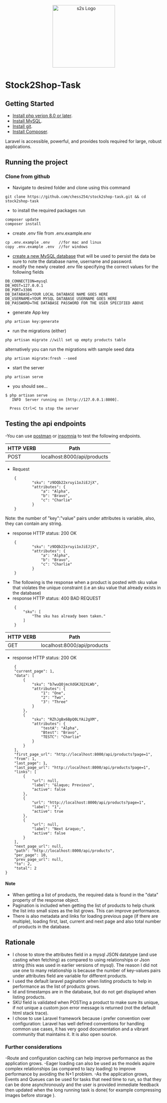 <p align="center"><a href="https://laravel.com" target="_blank"><img src="https://media-exp1.licdn.com/dms/image/C4D0BAQGOa5w5GtnxEg/company-logo_200_200/0/1534318845106?e=2159024400&v=beta&t=UtbuxZIujX2gmtCfwqac8bA1NmQZxq7L6q3byh6Dfr8" width="200" alt="s2s Logo"></a></p>

# Stock2Shop-Task

## Getting Started



- [Install php verion 8.0 or later](https://www.php.net/downloads.php).
- [Install MySQL](https://dev.mysql.com/downloads/).
- [Install git](https://git-scm.com/downloads).
- [Install Composer](https://getcomposer.org/download/).

Laravel is accessible, powerful, and provides tools required for large, robust applications.

## Running the project

### Clone from github
- Navigate to desired folder and clone using this command
```
git clone https://github.com/chess254/stock2shop-task.git && cd stock2shop-task
```
<!-- - then
```
cd ./stock2shop
``` -->
- to install the required packages run 
```
composer update
composer install
```
- create .env file from .env.example.env
```
cp .env.example .env    //for mac and linux
copy .env.example .env  //for windows
```
- [create a new MySQL database](https://www.mysqltutorial.org/mysql-create-database/) that will be used to persist the data be sure to note the database name, username and password.
- modify the newly created .env file specifying the correct values for the following fields
```
DB_CONNECTION=mysql
DB_HOST=127.0.0.1
DB_PORT=3306
DB_DATABASE=YOUR LOCAL DATABASE NAME GOES HERE
DB_USERNAME=YOUR MYSQL DATABASE USERNAME GOES HERE
DB_PASSWORD=THE DATABASE PASSWORD FOR THE USER SPECIFIED ABOVE
```
- generate App key
```
php artisan key:generate
```
- run the migrations (either)
```
php artisan migrate //will set up empty products table
```
alternatively you can run the migrations with sample seed data
```
php artisan migrate:fresh --seed
```
- start the server
```
php artisan serve
```
- you should see...
```
$ php artisan serve
   INFO  Server running on [http://127.0.0.1:8000].

  Press Ctrl+C to stop the server
```

## Testing the api endpoints

-You can use [postman](https://www.postman.com/downloads/) or [insomnia](https://insomnia.rest/download) to test the following endpoints.

| HTTP VERB      | Path                           | 
| -------------- | ------------------------------ | 
| POST           | localhost:8000/api/products    |

- Request
```    
    { 
            "sku": "z9DQb22xruyi1oJiEJjX",
            "attributes": {
                "a": "Alpha",
                "b": "Bravo",
                "c": "Charlie"
            }
    }
```    
Note: the number of "key":"value" pairs under attributes is variable, also, they can contain any string.

- response HTTP status: 200 OK
```    
    { 
            "sku": "z9DQb22xruyi1oJiEJjX",
            "attributes": {
                "a": "Alpha",
                "b": "Bravo",
                "c": "Charlie"
            }
    }
```   

- The following is the response when a product is posted with sku value that violates the unique constraint (i.e an sku value that already exists in the database)
- response HTTP status: 400 BAD REQUEST
```    
    {
        "sku": [
            "The sku has already been taken."
        ]
    }
``` 


| HTTP VERB      | Path                           | 
| -------------- | ------------------------------ | 
| GET            | localhost:8000/api/products    |

- response HTTP status: 200 OK
```    
    {
    "current_page": 1,
    "data": [
        {
            "sku": "b7wuQOjmcXdGKJQ2XLWb",
            "attributes": {
                "1": "One",
                "2": "Two",
                "3": "Three"
            }
        },
        {
            "sku": "RZhJgBx6BpQ0LYAi2gXM",
            "attributes": {
                "testA": "Alpha",
                "Btest": "Bravo",
                "TESTC": "Charlie"
            }
        }
    ],
    "first_page_url": "http://localhost:8000/api/products?page=1",
    "from": 1,
    "last_page": 1,
    "last_page_url": "http://localhost:8000/api/products?page=1",
    "links": [
        {
            "url": null,
            "label": "&laquo; Previous",
            "active": false
        },
        {
            "url": "http://localhost:8000/api/products?page=1",
            "label": "1",
            "active": true
        },
        {
            "url": null,
            "label": "Next &raquo;",
            "active": false
        }
    ],
    "next_page_url": null,
    "path": "http://localhost:8000/api/products",
    "per_page": 10,
    "prev_page_url": null,
    "to": 2,
    "total": 2
}
```   
#### Note
- When getting a list of products, the required data is found in the "data" property of the response object. 
- Pagination is included when getting the list of products to help chunk the list into small sizes as the list grows. This can improve performance. 
- There is also metadata and links for loading previous page (if there are multiple), loading first, last, current and next page and also total number of products in the database.

## Rationale

- I chose to store the attributes field in a mysql JSON datatype (and use casting when fetching) as compared to using relationships or Json string (this was used in earlier versions of mysql).
The reason I did not use one to many relationship is because the number of key-values pairs under attributes field are variable for different products.
- I used the default laravel pagination when listing products to help in performance as the list of products grows.
- Id and timestamps are in the database, but do not get displayed when listing products.
- SKU field is validated when POSTing a product to make sure its unique, if not unique a custom json error message is returned (not the default html stack trace).
- I chose to use Laravel framework because i prefer convention over configuration: Laravel has well defined conventions for handling common use cases, it has very good documentation and a vibrant community that maintains it. It is also open source.

### Further considerations
-Route and configuration caching can help improve performance as the application grows.
-Eager loading can also be used as the models aquire complex relationships (as compared to lazy loading) to improve performance by avoiding the N+1 problem.
-As the application grows, Events and Queues can be used for tasks that need time to run, so that they can be done asynchronously and the user is provided immediate feedback then updated when the long running task is done( for example compressing images before storage ).

